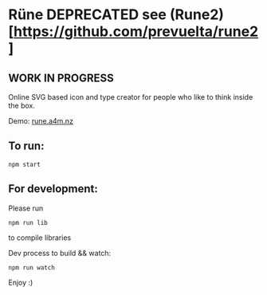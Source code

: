 # Rüne DEPRECATED see (Rune2)[https://github.com/prevuelta/rune2]
## WORK IN PROGRESS

Online SVG based icon and type creator for people who like to think inside the box.

Demo: [rune.a4m.nz](http://rune.a4m.nz)

## To run:

```
npm start
```

## For development:

Please run
```
npm run lib
```
to compile libraries


Dev process to build && watch:

```
npm run watch
```

Enjoy :)
